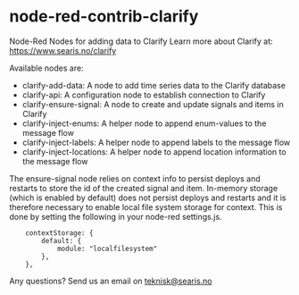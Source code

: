 # node-red-contrib-clarify
Node-Red Nodes for adding data to Clarify
Learn more about Clarify at: https://www.searis.no/clarify

Available nodes are:
* clarify-add-data: A node to add time series data to the Clarify database
* clarify-api: A configuration node to establish connection to Clarify
* clarify-ensure-signal: A node to create and update signals and items in Clarify
* clarify-inject-enums: A helper node to append enum-values to the message flow
* clarify-inject-labels: A helper node to append labels to the message flow
* clarify-inject-locations: A helper node to append location information to the message flow

The ensure-signal node relies on context info to persist deploys and restarts to store the id of the created signal and item.
In-memory storage (which is enabled by default) does not persist deploys and restarts and it is therefore necessary to enable
local file system storage for context. This is done by setting the following in your node-red settings.js.

```
    contextStorage: {
        default: {
            module: "localfilesystem"
        },
    },
```

Any questions? Send us an email on teknisk@searis.no